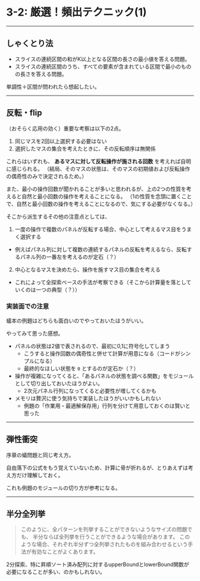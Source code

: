 # 3-2: 厳選！頻出テクニック(1)

---

## しゃくとり法

- スライスの連続区間の和がK以上となる区間の長さの最小値を答える問題。
- スライスの連続区間のうち、すべての要素が含まれている区間で最小のものの長さを答える問題。

単調性＋区間が問われたら想起したい。

---

## 反転・flip

（おそらく応用の効く）重要な考察は以下の2点。

1. 同じマスを2回以上選択する必要はない
2. 選択したマスの集合を考えたときに、その反転順序は無関係

これらはいずれも、 **あるマスに対して反転操作が施される回数** を考えれば自明に感じられる。
（結局、そのマスの状態は、そのマスの初期値および反転操作の偶奇性のみで決定されるため。）

また、最小の操作回数が聞かれることが多いと思われるが、上の2つの性質を考えると自然と最小回数の操作を考えることになる。
（1の性質を念頭に置くことで、自然と最小回数の操作を考えることになるので、気にする必要がなくなる。）

そこから派生するその他の注意点としては、

1. 一度の操作で複数のパネルが反転する場合、中心として考えるマス目をうまく選択する
  - 例えばパネル列に対して複数の連続するパネルの反転を考えるなら、反転するパネル列の一番左を考えるのが定石（？）
2. 中心となるマスを決めたら、操作を施すマス目の集合を考える
  - これによって全探索ベースの手法が考察できる（そこから計算量を落としていくのは一つの典型（？））

### 実装面での注意

蟻本の例題はどちらも面白いのでやっておいたほうがいい。

やってみて思った感想。

- パネルの状態は2値で表されるので、最初に0,1に符号化してしまう
  - こうすると操作回数の偶奇性と併せて計算が用意になる（コードがシンプルになる）
  - 最終的なほしい状態を `0` とするのが定石か（？）
- 操作が複雑になってくると、「あるパネルの状態を調べる関数」をモジュールとして切り出しておいたほうがよい。
  - 2次元パネル行列になってくると必要性が増してくるかも
- メモリは贅沢に使う気持ちで実装したほうがいいかもしれない
  - 例題の「作業用・最適解保存用」行列を分けて用意しておくのは賢いと思った

---

## 弾性衝突

序章の蟻問題と同じ考え方。

自由落下の公式をもう覚えていないため、計算に骨が折れるが、とりあえずは考え方だけ理解しておく。

これも例題のモジュールの切り方が参考になる。

---

## 半分全列挙

> このように、全パターンを列挙することができないようなサイズの問題でも、
> 半分ならば全列挙を行うことができるような場合があります。
> このような場合、それぞれ半分ずつ全列挙されたものを組み合わせるという手法が有効なことがよくあります。

2分探索、特に昇順ソート済み配列に対するupperBoundとlowerBound関数が必要になることが多い、のかもしれない。

